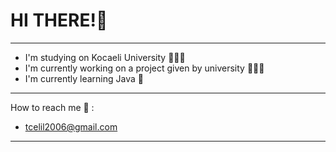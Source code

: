 # HI THERE!👋
---
- I'm studying on Kocaeli University 👨🏻‍🎓
- I'm currently working on a project given by university 👨🏻‍💻
- I'm currently learning Java 🍵
---
How to reach me 📧 :
- tcelil2006@gmail.com
---
